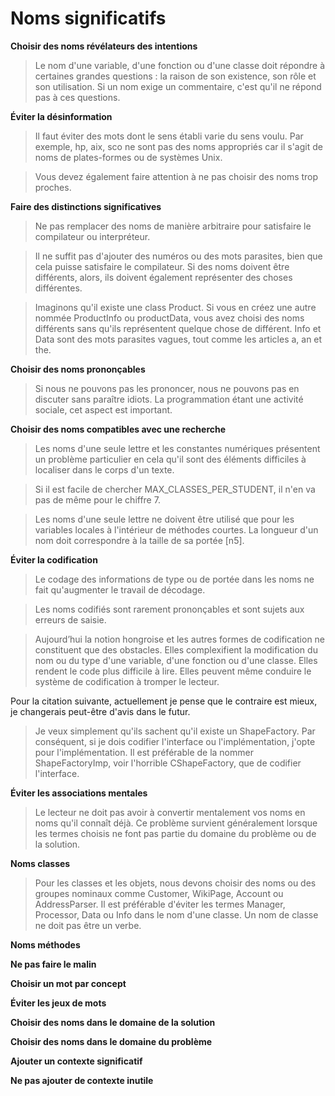 # Noms significatifs

**Choisir des noms révélateurs des intentions**

>Le nom d'une variable, d'une fonction ou d'une classe doit répondre à certaines grandes questions : la raison de son existence, son rôle et son utilisation. Si un nom exige un commentaire, c'est qu'il ne répond pas à ces questions.

**Éviter la désinformation**

>Il faut éviter des mots dont le sens établi varie du sens voulu. Par exemple, hp, aix, sco ne sont pas des noms appropriés car il s'agit de noms de plates-formes ou de systèmes Unix.

>Vous devez également faire attention à ne pas choisir des noms trop proches.

**Faire des distinctions significatives**

>Ne pas remplacer des noms de manière arbitraire pour satisfaire le compilateur ou interpréteur.

>Il ne suffit pas d'ajouter des numéros ou des mots parasites, bien que cela puisse satisfaire le compilateur. Si des noms doivent être différents, alors, ils doivent également représenter des choses différentes.

>Imaginons qu'il existe une class Product. Si vous en créez une autre nommée ProductInfo ou productData, vous avez choisi des noms différents sans qu'ils représentent quelque chose de différent. Info et Data sont des mots parasites vagues, tout comme les articles a, an et the.

**Choisir des noms prononçables**

>Si nous ne pouvons pas les prononcer, nous ne pouvons pas en discuter sans paraître idiots. La programmation étant une activité sociale, cet aspect est important.

**Choisir des noms compatibles avec une recherche**

>Les noms d'une seule lettre et les constantes numériques présentent un problème particulier en cela qu'il sont des éléments difficiles à localiser dans le corps d'un texte.

>Si il est facile de chercher MAX_CLASSES_PER_STUDENT, il n'en va pas de même pour le chiffre 7.

>Les noms d'une seule lettre ne doivent être utilisé que pour les variables locales à l'intérieur de méthodes courtes. La longueur d'un nom doit correspondre à la taille de sa portée [n5].

**Éviter la codification**

>Le codage des informations de type ou de portée dans les noms ne fait qu'augmenter le travail de décodage.

>Les noms codifiés sont rarement prononçables et sont sujets aux erreurs de saisie.

>Aujourd’hui la notion hongroise et les autres formes de codification ne constituent que des obstacles. Elles complexifient la modification du nom ou du type d'une variable, d'une fonction ou d'une classe. Elles rendent le code plus difficile à lire. Elles peuvent même conduire le système de codification à tromper le lecteur.

Pour la citation suivante, actuellement je pense que le contraire est mieux, je changerais peut-être d'avis dans le futur.

>Je veux simplement qu'ils sachent qu'il existe un ShapeFactory. Par conséquent, si je dois codifier l'interface ou l'implémentation, j'opte pour l'implémentation. Il est préférable de la nommer ShapeFactoryImp, voir l'horrible CShapeFactory, que de codifier l'interface.

**Éviter les associations mentales**

>Le lecteur ne doit pas avoir à convertir mentalement vos noms en noms qu'il connaît déjà. Ce problème survient généralement lorsque les termes choisis ne font pas partie du domaine du problème ou de la solution.

**Noms classes**

>Pour les classes et les objets, nous devons choisir des noms ou des groupes nominaux comme Customer, WikiPage, Account ou AddressParser. Il est préférable d'éviter les termes Manager, Processor, Data ou Info dans le nom d'une classe. Un nom de classe ne doit pas être un verbe.

**Noms méthodes**

**Ne pas faire le malin**

**Choisir un mot par concept**

**Éviter les jeux de mots**

**Choisir des noms dans le domaine de la solution**

**Choisir des noms dans le domaine du problème**

**Ajouter un contexte significatif**

**Ne pas ajouter de contexte inutile**